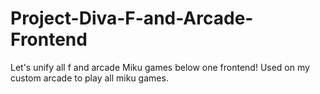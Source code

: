 # Project-Diva-F-and-Arcade-Frontend
Let's unify all f and arcade Miku games below one frontend! Used on my custom arcade to play all miku games.
